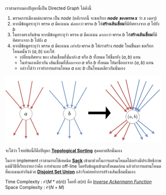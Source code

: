 ﻿เราสามารถมองปัญหานี้เป็น Directed Graph ได้ดังนี้
1. พรรคการเมืองแต่ละพรรค เป็น *node* (หลังจากนี้ จะขอเรียก ***node ของพรรค x*** ว่า $x$ เฉยๆ)
2. หากมีข้อมูลระบุว่า พรรค $a$  มีคะแนน *น้อยกว่า* พรรค $b$  ให้**สร้างเส้นเชื่อม**ที่มีทิศทางจาก  $a$ ไปยัง $b$
3. ในทางตรงกันข้าม หากมีข้อมูลระบุว่า พรรค $a$  มีคะแนน *มากกว่า* พรรค $b$  ให้**สร้างเส้นเชื่อม**ที่มีทิศทางจาก $b$ ไปยัง $a$
4. หากมีข้อมูลระบุว่า พรรค $a$ มีคะแนน *เท่ากับ* พรรค $b$ ให้เราสร้าง $node$ ใหม่ขึ้นมา ขอเรียกโหนดนั้นว่า $(a,b)$ และให้  
	* เปลี่ยนทิศทาง ของ เส้นเชื่อมที่*ชี้มายัง* $a$ หรือ $b$ ทั้งหมด ให้ชี้มายัง $(a,b)$ แทน
	* ในทำนองเดียวกัน เส้นเชื่อมที่*ชี้ออกจาก* $a$ หรือ $b$ ทั้งหมด ให้มาชี้ออกจาก $(a,b)$ แทน
	* กล่าวได้ว่า เราทำการผสานโหนด $a$ และ $b$ เป็นโหนดเดียวกันนั่นเอง

![รูปที่1](../media/o62_mar_c2_blind/p001.png)  

จะได้ว่า โจทย์ข้อนี้ก็คือปัญหา [**Topological Sorting**](https://en.wikipedia.org/wiki/Topological_sorting#:~:text=In%20computer%20science%2C%20a%20topological,before%20v%20in%20the%20ordering.) สุดคลาสสิกนั่นเอง  

ในการ implement เราสามารถใช้เทคนิค [**Sack**](https://codeforces.com/blog/entry/44351) เข้ามาช่วยในการผสานโหนดได้อย่างมีประสิทธิภาพ  
แต่มีวิธีที่เรียบง่ายกว่าคือ การทำแบบ off-line โดยรับข้อมูลเข้ามาทั้งหมดก่อน แล้วทำการผสานโหนดที่คะแนนเท่ากันด้วย [**Disjoint Set Union**](https://en.wikipedia.org/wiki/Disjoint-set_data_structure) แล้วจึงค่อยทำการสร้างเส้นเชื่อมนั่นเอง

Time Complexity : $\mathcal{O}(M*\alpha(n))$ โดยที่ $\alpha(n)$ คือ [*Inverse Ackermann Function*](https://en.wikipedia.org/wiki/Ackermann_function)   
Space Complexity : $\mathcal{O}(N+M)$
